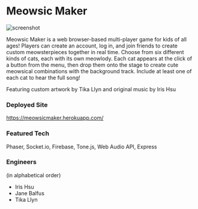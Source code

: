 # Meowsic Maker

<img src='GamePreview.gif' alt='screenshot'>

Meowsic Maker is a web browser-based multi-player game for kids of all ages! Players can create an account, log in, and join friends to create custom meowsterpieces together in real time. Choose from six different kinds of cats, each with its own meowlody. Each cat appears at the click of a button from the menu, then drop them onto the stage to create cute meowsical combinations with the background track. Include at least one of each cat to hear the full song!

Featuring custom artwork by Tika Llyn and original music by Iris Hsu

### Deployed Site
https://meowsicmaker.herokuapp.com/

### Featured Tech
Phaser, Socket.io, Firebase, Tone.js, Web Audio API, Express

### Engineers
(in alphabetical order)

- Iris Hsu
- Jane Balfus
- Tika Llyn
